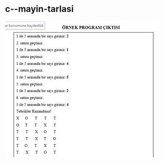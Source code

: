 # c--mayin-tarlasi
![alt text](https://github.com/aydinffurkan/c--mayin-tarlasi/blob/main/cikti.PNG)
